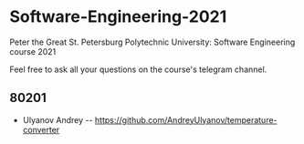 # Software-Engineering-2021
Peter the Great St. Petersburg Polytechnic University: Software Engineering course 2021

Feel free to ask all your questions on the course's telegram channel.

## 80201

- Ulyanov Andrey -- https://github.com/AndreyUlyanov/temperature-converter
